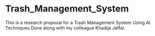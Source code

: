 # Trash_Management_System

This is a research proposal for a Trash Management System Using AI Techniques 
Done along with my colleague Khadija Jaffal.
